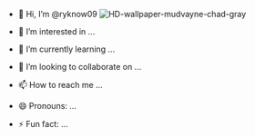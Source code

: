 - 👋 Hi, I’m @ryknow09                      ![HD-wallpaper-mudvayne-chad-gray](https://github.com/user-attachments/assets/89eabd5f-99fe-4412-8a35-ca4e08a0613f)

- 👀 I’m interested in ...
- 🌱 I’m currently learning ...
- 💞️ I’m looking to collaborate on ...
- 📫 How to reach me ...
- 😄 Pronouns: ...
- ⚡ Fun fact: ...

<!---
ryknow09/ryknow09 is a ✨ special ✨ repository because its `README.md` (this file) appears on your GitHub profile.
You can click the Preview link to take a look at your changes.
--->
